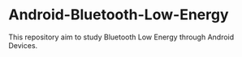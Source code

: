 # Android-Bluetooth-Low-Energy
This repository aim to study Bluetooth Low Energy through Android Devices.
